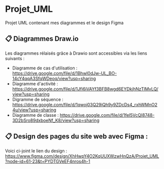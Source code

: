 # Projet_UML
Projet UML contenant mes diagrammes et le design Figma
## 📋 Diagrammes Draw.io
Les diagrammes rélaisés grâce à Drawio sont accessibles via les liens suivants : 
- Diagramme de cas d'utilisation : https://drive.google.com/file/d/1BhwI0dJw-UL_BO-14cY4qqA3SfqWDeoq/view?usp=sharing
- Diagramme d'activité : https://drive.google.com/file/d/1Jfi6iVAYf3BFB8wgd6EYDkjhNzTlMvLQ/view?usp=sharing
- Digramme de séquence : https://drive.google.com/file/d/1qwoj03Q29iQh9y9ZDcDs4_rxhWMnO24u/view?usp=sharing
- Diagramme de classe : https://drive.google.com/file/d/1fel5VcQI8748-3D2bSro89dxboeNf_K8/view?usp=sharing
  
## 📋 Design des pages du site web avec Figma :
Voici ci-joint le lien du design : https://www.figma.com/design/XhHwpY4O2KqUUXWzwHnQzA/Projet_UML?node-id=61-23&t=PYDTGVeEF4nros4h-1
